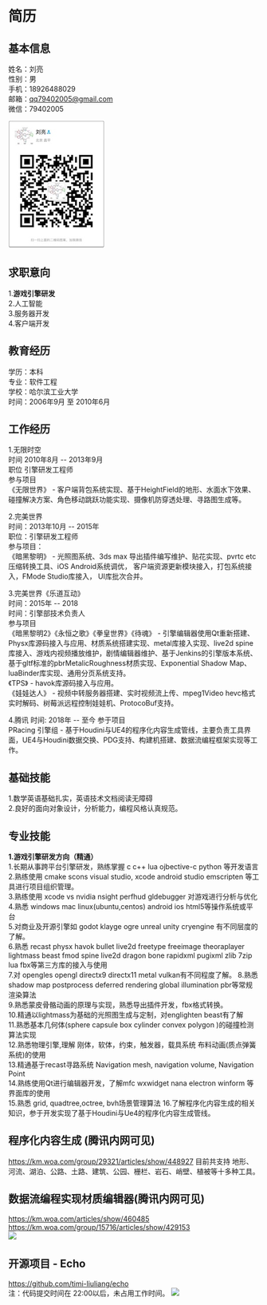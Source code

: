 # 简历

## 基本信息
姓名：刘亮   
性别：男    
手机：18926488029  
邮箱：qq79402005@gmail.com  
微信：79402005  

![](https://github.com/blab-liuliang/resume/blob/master/wechat.jpeg?raw=true)

## 求职意向
1.**游戏引擎研发**  
2.人工智能   
3.服务器开发   
4.客户端开发     

## 教育经历
学历：本科  
专业：软件工程  
学校：哈尔滨工业大学  
时间：2006年9月 至 2010年6月

## 工作经历
1.无限时空  
时间 2010年8月 -- 2013年9月  
职位 引擎研发工程师  
参与项目    
    《无限世界》 - 客户端背包系统实现、基于HeightField的地形、水面水下效果、碰撞解决方案、角色移动跳跃功能实现、摄像机防穿透处理、寻路图生成等。   

2.完美世界  
时间：2013年10月 -- 2015年  
职位：引擎研发工程师  
参与项目：  
    《暗黑黎明》 - 光照图系统、3ds max 导出插件编写维护、贴花实现、pvrtc etc 压缩转换工具、iOS Android系统调优， 客户端资源更新模块接入，打包系统接入，FMode Studio库接入， UI库批次合并。  

3.完美世界《乐道互动》  
时间：2015年 -- 2018  
时间：引擎部技术负责人  
参与项目  
    《暗黑黎明2》《永恒之歌》《拳皇世界》《待魂》 - 引擎编辑器使用Qt重新搭建、 Physx库源码接入与应用、材质系统搭建实现、metal库接入实现、live2d spine库接入、游戏内视频播放维护，剧情编辑器维护、基于Jenkins的引擎版本系统、基于gltf标准的pbrMetalicRoughness材质实现、Exponential Shadow Map、luaBinder库实现、通用分页系统支持。  
    《TPS》 - havok库源码接入与应用。    
    《娃娃达人》 - 视频中转服务器搭建、实时视频流上传、mpeg1Video hevc格式实时解码、树莓派远程控制娃娃机、ProtocoBuf支持。  

4.腾讯
时间: 2018年 -- 至今
参于项目     
    PRacing 引擎组 - 基于Houdini与UE4的程序化内容生成管线，主要负责工具界面，UE4与Houdini数据交换、PDG支持、构建机搭建、数据流编程框架实现等工作。

## 基础技能
1.数学英语基础扎实，英语技术文档阅读无障碍  
2.良好的面向对象设计，分析能力，编程风格认真规范。

## 专业技能

**1.游戏引擎研发方向（精通）**  
1.长期从事跨平台引擎研发，熟练掌握 c c++ lua ojbective-c python 等开发语言    
2.熟练使用 cmake scons visual studio, xcode android studio emscripten 等工具进行项目组织管理。   
3.熟练使用 xcode vs nvidia nsight perfhud gldebugger 对游戏进行分析与优化  
4.熟悉 windows mac linux(ubuntu,centos) android ios html5等操作系统或平台  
5.对商业及开源引擎如 godot klayge ogre unreal unity cryengine 有不同层度的了解。   
6.熟悉 recast physx havok bullet live2d freetype freeimage theoraplayer lightmass beast fmod spine live2d dragon bone rapidxml pugixml zlib 7zip lua fbx等第三方库的接入与使用   
7.对 opengles opengl directx9 directx11 metal vulkan有不同程度了解。
8.熟悉shadow map postprocess deferred rendering global illumination pbr等常规渲染算法   
9.熟悉蒙皮骨骼动画的原理与实现，熟悉导出插件开发，fbx格式转换。   
10.精通以lightmass为基础的光照图生成与定制，对englighten beast有了解  
11.熟悉基本几何体(sphere capsule box cylinder convex polygon )的碰撞检测算法实现    
12.熟悉物理引擎,理解 刚体，软体，约束，触发器，载具系统 布料动画(质点弹簧系统)的使用    
13.精通基于recast寻路系统 Navigation mesh, navigation volume, Navigation Point    
14.熟练使用Qt进行编辑器开发，了解mfc wxwidget nana electron winform 等界面库的使用   
15.熟悉 grid, quadtree,octree, bvh场景管理算法
16.了解程序化内容生成的相关知识，参于开发实现了基于Houdini与Ue4的程序化内容生成管线。  

## 程序化内容生成 (腾讯内网可见)
https://km.woa.com/group/29321/articles/show/448927
目前共支持 地形、河流、湖泊、公路、土路、建筑、公园、栅栏、岩石、峭壁、植被等十多种工具。


## 数据流编程实现材质编辑器(腾讯内网可见)
https://km.woa.com/articles/show/460485   
https://km.woa.com/group/15716/articles/show/429153   
![](https://media.githubusercontent.com/media/timi-liuliang/echo-download/master/images/intro/shadereditor.png)   

## 开源项目 - Echo
https://github.com/timi-liuliang/echo   
注：代码提交时间在 22:00以后，未占用工作时间。
![](https://media.githubusercontent.com/media/timi-liuliang/echo-download/master/images/intro/echo.png)  
